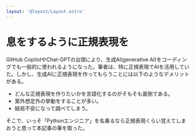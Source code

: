 ```yaml
---
layout: '@layout/Layout.astro'
---
```


# 息をするように正規表現を
GitHub CopilotやChat-GPTの台頭により、生成AI(generative AI)をコーディングでも一般的に使われるようになった。筆者は、特に正規表現でAIを活用していた。しかし、生成AIに正規表現を作ってもらうことには以下のようなデメリットがある。
* どんな正規表現を作りたいかを言語化するのがそもそも面倒である。
* 案外想定外の挙動をすることが多い。
* 結局不安になって調べてしまう。

そこで、いっそ「Pythonエンジニア」を名乗るなら正規表現くらい覚えてしまおうと思って本記事の筆を取った。

# 